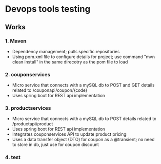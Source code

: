 # Devops tools testing
## Works
### 1. Maven
- Dependency management; pulls specific repositories
- Using pom.xml file to configure details for project; use command "mvn clean install" in the same direcotry as the pom file to load
### 2. couponservices
- Micro service that connects with a mySQL db to POST and GET details related to /couponapi/coupon/{code}
- Uses spring boot for REST api implementation
### 3. productservices
- Micro service that connects with a mySQL db to POST details related to /productapi/product
- Uses spring boot for REST api implementation
- Integrates couponservices API to update product pricing
- Uses a data transfer object (DTO) for coupon as a @transient; no need to store in db, just use for coupon discount
### 4. test
